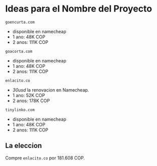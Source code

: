 # Ideas para el Nombre del Proyecto

`goencurta.com`

- disponible en namecheap
- 1 ano: 48K COP
- 2 anos: 111K COP

`goacorta.com`

- disponible en namecheap
- 1 ano: 48K COP
- 2 anos: 111K COP

`enlacito.co`

- *30usd* la renovacion en Namecheap.
- 1 ano: 52K COP
- 2 anos: 178K COP

`tinylinko.com`

- disponible en namecheap
- 1 ano: 48K COP
- 2 anos: 111K COP

## La eleccion

Compre `enlacito.co` por 181.608 COP.
